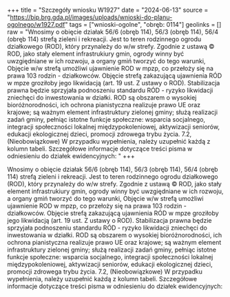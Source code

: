+++
title = "Szczegóły wniosku W1927"
date = "2024-06-13"
source = "https://bip.brg.gda.pl/images/uploads/wnioski-do-planu-ogolnego/w1927.pdf"
tags = ["wnioski-ogolne", "obręb: 0114"]
geolinks = []
raw = "Wnosimy o obięcie działak 56/6 (obręb 114), 56/3 (obręb 114), 56/4 (obręb 114) strefą zieleni i rekreacji. Jest to teren rodzinnego ogrodu działkowego (ROD), który przynależy do w/w strefy. Zgodnie z ustawą © ROD, jako stały element infrastrukiury gmin, ogrody winny być uwzgiędniane w ich rozwoju, a organy gmiń tworzyć do tego warunki, Objęcie w/w strefą umożliwi ujawnienie ROD w mpzp, co przełoży się na prawa 103 rodzin - działkowców. Objęcie strefą zakazującą ujawnienia RÓD w mpze groziłoby jego likwidacją (art. 19 ust. Z ustawy o ROD). Stabilizacja prawna będzie sprzyjała podnoszeniu standardu RÓD - ryzyko likwidacji zniechęci do inwestowania w działki. ROD są obszarem o wysokiej bioróżnorodności, ich ochrona pianistyczna realizuje prawo UE oraz krajowe; są ważnym element infrastruktury zielonej gminy; służą realizacji zadań gminy, pełniąc istotne funkcje społeczne: wsparcia socjalnego, integracji społeczności lokalnej  międzypokoleniowej, aktywizacji seniorów, edukacji ekologicznej dzieci, promocji zdrowega trybu życia. 7.2, (Nieobowiązkowe) W przypadku wypełnienia, należy uzupełnić każdą z kolumn tabeli. Szczegółowe informacje dotyczące treści pisma w odniesieniu do działek ewidencyjnych: "
+++

Wnosimy o obięcie działak 56/6 (obręb 114), 56/3 (obręb 114), 56/4 (obręb 114) strefą zieleni i
rekreacji. Jest to teren rodzinnego ogrodu działkowego (ROD), który przynależy do w/w strefy. Zgodnie z ustawą ©
ROD, jako stały element infrastrukiury gmin, ogrody winny być uwzgiędniane w ich rozwoju, a organy gmiń
tworzyć do tego warunki, Objęcie w/w strefą umożliwi ujawnienie ROD w mpzp, co przełoży się na prawa 103
rodzin - działkowców. Objęcie strefą zakazującą ujawnienia RÓD w mpze groziłoby jego likwidacją (art. 19 ust. Z
ustawy o ROD). Stabilizacja prawna będzie sprzyjała podnoszeniu standardu RÓD - ryzyko likwidacji zniechęci do
inwestowania w działki. ROD są obszarem o wysokiej bioróżnorodności, ich ochrona pianistyczna realizuje prawo
UE oraz krajowe; są ważnym element infrastruktury zielonej gminy; służą realizacji zadań gminy, pełniąc istotne
funkcje społeczne: wsparcia socjalnego, integracji społeczności lokalnej  międzypokoleniowej, aktywizacji
seniorów, edukacji ekologicznej dzieci, promocji zdrowega trybu życia.
7.2, (Nieobowiązkowe) W przypadku wypełnienia, należy uzupełnić każdą z kolumn tabeli.
Szczegółowe informacje dotyczące treści pisma w odniesieniu do działek ewidencyjnych:



